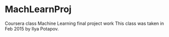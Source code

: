 # MachLearnProj
Coursera class Machine Learning final project work
This class was taken in Feb 2015 by Ilya Potapov.
